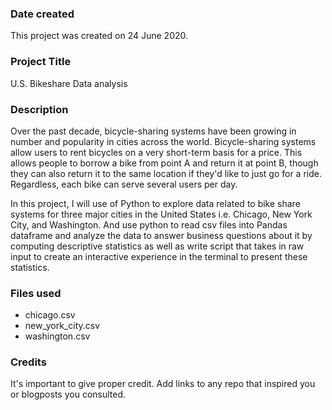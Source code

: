 
### Date created
This project was created on 24 June 2020.

### Project Title
U.S. Bikeshare Data analysis


### Description
Over the past decade, bicycle-sharing systems have been growing in number and popularity in cities across the world. Bicycle-sharing systems allow users to rent bicycles on a very short-term basis for a price. This allows people to borrow a bike from point A and return it at point B, though they can also return it to the same location if they'd like to just go for a ride. Regardless, each bike can serve several users per day.

In this project, I will use of Python to explore data related to bike share systems for three major cities in the United States i.e. Chicago, New York City, and Washington. And use python to read csv files into Pandas dataframe and analyze the data to answer business questions about it by computing descriptive statistics as well as write script that takes in raw input to create an interactive experience in the terminal to present these statistics.

### Files used
- chicago.csv
- new_york_city.csv
- washington.csv

### Credits
It's important to give proper credit. Add links to any repo that inspired you or blogposts you consulted.
